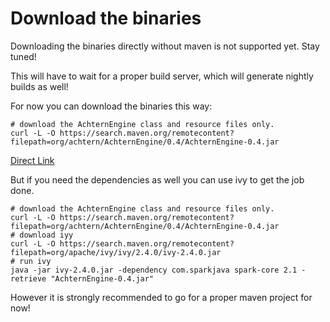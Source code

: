 # Download the binaries

Downloading the binaries directly without maven is not supported yet. Stay tuned!

This will have to wait for a proper build server, which will generate nightly builds as well!

For now you can download the binaries this way:

```shell
# download the AchternEngine class and resource files only.
curl -L -O https://search.maven.org/remotecontent?filepath=org/achtern/AchternEngine/0.4/AchternEngine-0.4.jar
```

[Direct Link](https://search.maven.org/remotecontent?filepath=org/achtern/AchternEngine/0.4/AchternEngine-0.4.jar)

But if you need the dependencies as well you can use ivy to get the job done.

```shell
# download the AchternEngine class and resource files only.
curl -L -O https://search.maven.org/remotecontent?filepath=org/achtern/AchternEngine/0.4/AchternEngine-0.4.jar
# download iyy
curl -L -O https://search.maven.org/remotecontent?filepath=org/apache/ivy/ivy/2.4.0/ivy-2.4.0.jar
# run ivy
java -jar ivy-2.4.0.jar -dependency com.sparkjava spark-core 2.1 -retrieve "AchternEngine-0.4.jar"
```

However it is strongly recommended to go for a proper maven project for now!
